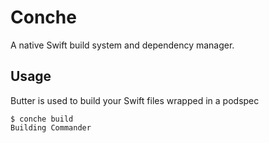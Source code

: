 # Conche

A native Swift build system and dependency manager.

## Usage

Butter is used to build your Swift files wrapped in a podspec

```shell
$ conche build
Building Commander
```
